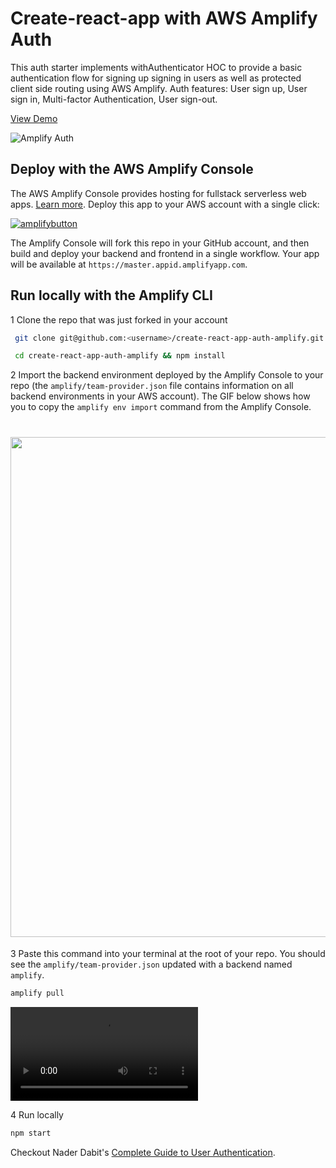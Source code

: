 # Create-react-app with AWS Amplify Auth

This auth starter implements withAuthenticator HOC to provide a basic authentication flow for signing up signing in users as well as protected client side routing using AWS Amplify. Auth features: User sign up, User sign in, Multi-factor Authentication, User sign-out.

[View Demo](https://master.d2ka7y7551sk8n.amplifyapp.com/)

![Amplify Auth](src/images/auth.gif)

## Deploy with the AWS Amplify Console

The AWS Amplify Console provides hosting for fullstack serverless web apps. [Learn more](https://console.amplify.aws). Deploy this app to your AWS account with a single click:

[![amplifybutton](https://oneclick.amplifyapp.com/button.svg)](https://console.aws.amazon.com/amplify/home#/deploy?repo=https://github.com/aws-samples/create-react-app-auth-amplify)

The Amplify Console will fork this repo in your GitHub account, and then build and deploy your backend and frontend in a single workflow. Your app will be available at `https://master.appid.amplifyapp.com`.

## Run locally with the Amplify CLI

1 Clone the repo that was just forked in your account

 ```bash
  git clone git@github.com:<username>/create-react-app-auth-amplify.git

  cd create-react-app-auth-amplify && npm install
  ```

2 Import the backend environment deployed by the Amplify Console to your repo (the `amplify/team-provider.json` file contains information on all backend environments in your AWS account). The GIF below shows how you to copy the `amplify env import` command from the Amplify Console.

<h1><img src="https://github.com/aws-samples/create-react-app-auth-amplify/blob/master/src/images/import-backend.gif" width="800"/></h1>

3 Paste this command into your terminal at the root of your repo. You should see the `amplify/team-provider.json` updated with a backend named `amplify`.

  ```bash
  amplify pull
  ```

![img](src/images/amplify-pull.mov)

4 Run locally

  ```bash
  npm start
  ```

Checkout Nader Dabit's [Complete Guide to User Authentication](https://dev.to/dabit3/the-complete-guide-to-user-authentication-with-the-amplify-framework-2inh).
